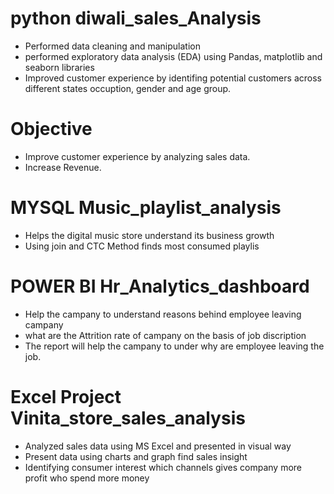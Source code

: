 # python diwali_sales_Analysis
- Performed data cleaning and manipulation
- performed exploratory data analysis (EDA) using Pandas, matplotlib and seaborn libraries
- Improved customer experience by identifing potential customers across different states occuption, gender and age group.
# Objective 
- Improve customer experience by analyzing sales data.
- Increase Revenue.

# MYSQL Music_playlist_analysis
- Helps the digital music store understand its business growth
- Using join and CTC Method finds most consumed playlis

# POWER BI Hr_Analytics_dashboard
- Help the campany to understand reasons behind employee leaving campany
- what are the Attrition rate of campany on the basis of job discription
- The report will help the campany to under why are employee leaving the job.

# Excel Project Vinita_store_sales_analysis
- Analyzed sales data using MS Excel and presented in visual way
- Present data using charts and graph find sales insight 
- Identifying consumer interest which channels gives company more profit who spend more money

  
